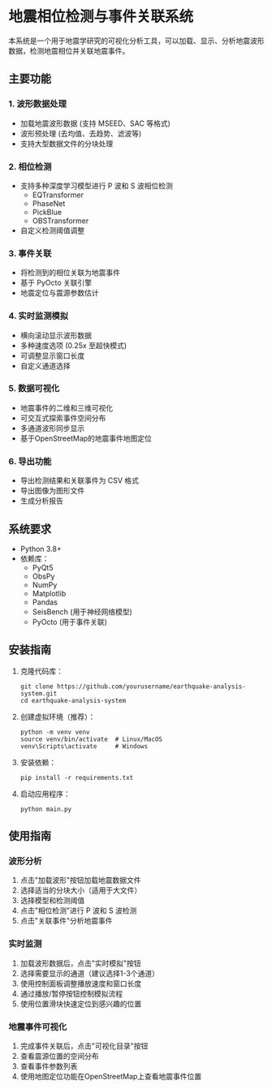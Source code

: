 # 地震相位检测与事件关联系统

本系统是一个用于地震学研究的可视化分析工具，可以加载、显示、分析地震波形数据，检测地震相位并关联地震事件。

## 主要功能

### 1. 波形数据处理
- 加载地震波形数据 (支持 MSEED、SAC 等格式)
- 波形预处理 (去均值、去趋势、滤波等)
- 支持大型数据文件的分块处理

### 2. 相位检测
- 支持多种深度学习模型进行 P 波和 S 波相位检测
  - EQTransformer
  - PhaseNet
  - PickBlue
  - OBSTransformer
- 自定义检测阈值调整

### 3. 事件关联
- 将检测到的相位关联为地震事件
- 基于 PyOcto 关联引擎
- 地震定位与震源参数估计

### 4. 实时监测模拟
- 横向滚动显示波形数据
- 多种速度选项 (0.25x 至超快模式)
- 可调整显示窗口长度
- 自定义通道选择

### 5. 数据可视化
- 地震事件的二维和三维可视化
- 可交互式探索事件空间分布
- 多通道波形同步显示
- 基于OpenStreetMap的地震事件地图定位

### 6. 导出功能
- 导出检测结果和关联事件为 CSV 格式
- 导出图像为图形文件
- 生成分析报告

## 系统要求

- Python 3.8+
- 依赖库：
  - PyQt5
  - ObsPy
  - NumPy
  - Matplotlib
  - Pandas
  - SeisBench (用于神经网络模型)
  - PyOcto (用于事件关联)

## 安装指南

1. 克隆代码库：
   ```
   git clone https://github.com/yourusername/earthquake-analysis-system.git
   cd earthquake-analysis-system
   ```

2. 创建虚拟环境（推荐）：
   ```
   python -m venv venv
   source venv/bin/activate  # Linux/MacOS
   venv\Scripts\activate     # Windows
   ```

3. 安装依赖：
   ```
   pip install -r requirements.txt
   ```

4. 启动应用程序：
   ```
   python main.py
   ```

## 使用指南

### 波形分析

1. 点击"加载波形"按钮加载地震数据文件
2. 选择适当的分块大小（适用于大文件）
3. 选择模型和检测阈值
4. 点击"相位检测"进行 P 波和 S 波检测
5. 点击"关联事件"分析地震事件

### 实时监测

1. 加载波形数据后，点击"实时模拟"按钮
2. 选择需要显示的通道（建议选择1-3个通道）
3. 使用控制面板调整播放速度和窗口长度
4. 通过播放/暂停按钮控制模拟流程
5. 使用位置滑块快速定位到感兴趣的位置

### 地震事件可视化

1. 完成事件关联后，点击"可视化目录"按钮
2. 查看震源位置的空间分布
3. 查看事件参数列表
4. 使用地图定位功能在OpenStreetMap上查看地震事件位置
